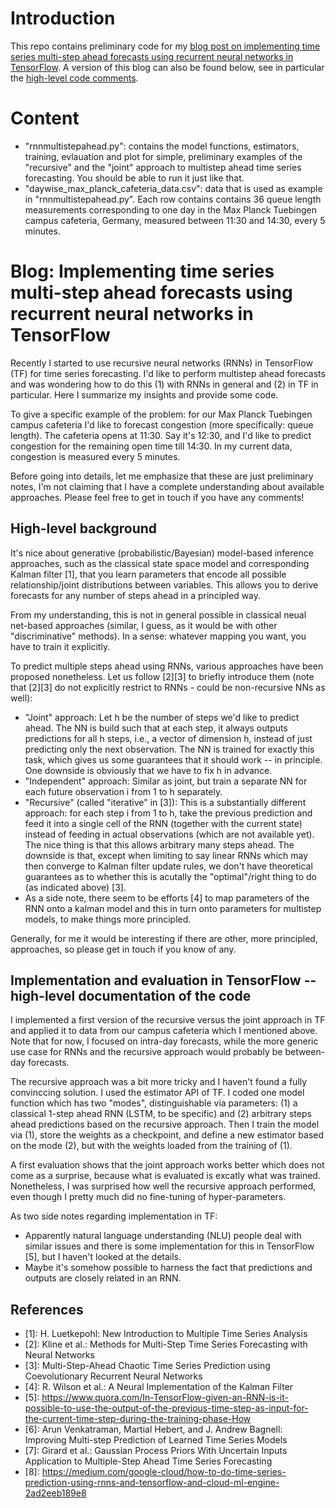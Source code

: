 Introduction
===

This repo contains preliminary code for my [blog post on implementing time series multi-step ahead forecasts using recurrent neural networks in TensorFlow](http://geiger.onl/news/blog/2018/05/26/Implementing-time-series-multi-step-ahead-forecasts-using-recurrent-neural-networks-in-TensorFlow.html). A version of this blog can also be found below, see in particular the [high-level code comments](#code).


Content
===

- "rnnmultistepahead.py": contains the model functions, estimators, training, evlauation and plot for simple, preliminary examples of the "recursive" and the "joint" approach to multistep ahead time series forecasting. You should be able to run it just like that.
- "daywise_max_planck_cafeteria_data.csv": data that is used as example in "rnnmultistepahead.py". Each row contains contains 36 queue length measurements corresponding to one day in the Max Planck Tuebingen campus cafeteria, Germany, measured between 11:30 and 14:30, every 5 minutes. 



Blog: Implementing time series multi-step ahead forecasts using recurrent neural networks in TensorFlow
===


Recently I started to use recursive neural networks (RNNs) in TensorFlow (TF) for time series forecasting. I'd like to perform multistep ahead forecasts and was wondering how to do this (1) with RNNs in general and (2) in TF in particular. Here I summarize my insights and provide some code.

To give a specific example of the problem: for our Max Planck Tuebingen campus cafeteria I'd like to forecast congestion (more specifically: queue length). The cafeteria opens at 11:30. Say it's 12:30, and I'd like to predict congestion for the remaining open time till 14:30. In my current data, congestion is measured every 5 minutes. 

Before going into details, let me emphasize that these are just preliminary notes, I'm not claiming that I have a complete understanding about available approaches. Please feel free to get in touch if you have any comments!

## High-level background

It's nice about generative (probabilistic/Bayesian) model-based inference approaches, such as the classical state space model and corresponding Kalman filter [1], that you learn parameters that encode all possible relationship/joint distributions between variables. This allows you to derive forecasts for any number of steps ahead in a principled way. 

From my understanding, this is not in general possible in classical neual net-based approaches (similar, I guess, as it would be with other "discriminative" methods). In a sense: whatever mapping you want, you have to train it explicitly.

To predict multiple steps ahead using RNNs, various approaches have been proposed nonetheless. Let us follow [2][3] to briefly introduce them (note that [2][3] do not explicitly restrict to RNNs - could be non-recursive NNs as well):
- "Joint" approach: Let h be the number of steps we'd like to predict ahead. The NN is build such that at each step, it always outputs predictions for all h steps, i.e., a vector of dimension h, instead of just predicting only the next observation. The NN is trained for exactly this task, which gives us some guarantees that it should work -- in principle. One downside is obviously that we have to fix h in advance.
- "Independent" approach: Similar as joint, but train a separate NN for each future observation i from 1 to h separately.
- "Recursive" (called "iterative" in [3]): This is a substantially different approach: for each step i from 1 to h, take the previous prediction and feed it into a single cell of the RNN (together with the current state) instead of feeding in actual observations (which are not available yet). The nice thing is that this allows arbitrary many steps ahead. The downside is that, except when limiting to say linear RNNs which may then converge to Kalman filter update rules, we don't have theoretical guarantees as to whether this is acutally the "optimal"/right thing to do (as indicated above) [3].
- As a side note, there seem to be efforts [4] to map parameters of the RNN onto a kalman model and this in turn onto parameters for multistep models, to make things more principled.

Generally, for me it would be interesting if there are other, more principled, approaches, so please get in touch if you know of any.

## Implementation and evaluation in TensorFlow -- high-level documentation of the code <a name="code"></a>

I implemented a first version of the recursive versus the joint approach in TF and applied it to data from our campus cafeteria which I mentioned above. Note that for now, I focused on intra-day forecasts, while the more generic use case for RNNs and the recursive approach would probably be between-day forecasts.

The recursive approach was a bit more tricky and I haven't found a fully convinccing solution. I used the estimator API of TF. I coded one model function which has two "modes", distinguishable via parameters: (1) a classical 1-step ahead RNN (LSTM, to be specific) and (2) arbitrary steps ahead predictions based on the recursive approach. Then I train the model via (1), store the weights as a checkpoint, and define a new estimator based on the mode (2), but with the weights loaded from the training of (1).

A first evaluation shows that the joint approach works better which does not come as a surprise, because what is evaluated is excatly what was trained. Nonetheless, I was surprised how well the recursive approach performed, even though I pretty much did no fine-tuning of hyper-parameters.

As two side notes regarding implementation in TF:
- Apparently natural language understanding (NLU) people deal with similar issues and there is some implementation for this in TensorFlow [5], but I haven't looked at the details.
- Maybe it's somehow possible to harness the fact that predictions and outputs are closely related in an RNN.


## References

- \[1\]: H. Luetkepohl: New Introduction to Multiple Time Series Analysis
- \[2\]: Kline et al.: Methods for Multi-Step Time Series Forecasting with Neural Networks
- \[3\]: Multi-Step-Ahead Chaotic Time Series Prediction using Coevolutionary Recurrent Neural Networks
- \[4\]: R. Wilson et al.: A Neural Implementation of the Kalman Filter
- \[5\]: https://www.quora.com/In-TensorFlow-given-an-RNN-is-it-possible-to-use-the-output-of-the-previous-time-step-as-input-for-the-current-time-step-during-the-training-phase-How
- \[6\]: Arun Venkatraman, Martial Hebert, and J. Andrew Bagnell: Improving Multi-step Prediction of Learned Time Series Models
- \[7\]: Girard et al.: Gaussian Process Priors With Uncertain Inputs Application to Multiple-Step Ahead Time Series Forecasting
- \[8\]: https://medium.com/google-cloud/how-to-do-time-series-prediction-using-rnns-and-tensorflow-and-cloud-ml-engine-2ad2eeb189e8
